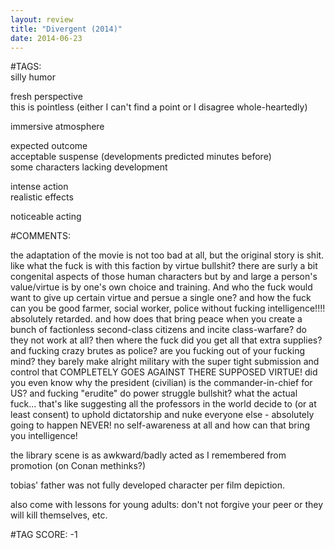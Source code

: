 ```yaml
---  
layout: review  
title: "Divergent (2014)"  
date: 2014-06-23  
---  
```

  
#TAGS:  
silly humor  
  
fresh perspective  
this is pointless (either I can't find a point or I disagree whole-heartedly)  
  
immersive atmosphere  
  
expected outcome  
acceptable suspense (developments predicted minutes before)  
some characters lacking development  
  
intense action  
realistic effects  
  
noticeable acting  
  
#COMMENTS:  
  
the adaptation of the movie is not too bad at all, but the original story is shit. like what the fuck is with this faction by virtue bullshit? there are surly a bit congenital aspects of those human characters but by and large a person's value/virtue is by one's own choice and training. And who the fuck would want to give up certain virtue and persue a single one? and how the fuck can you be good farmer, social worker, police without fucking intelligence!!!! absolutely retarded. and how does that bring peace when you create a bunch of factionless second-class citizens and incite class-warfare? do they not work at all? then where the fuck did you get all that extra supplies? and fucking crazy brutes as police? are you fucking out of your fucking mind? they barely make alright military with the super tight submission and control that COMPLETELY GOES AGAINST THERE SUPPOSED VIRTUE! did you even know why the president (civilian) is the commander-in-chief for US? and fucking "erudite" do power struggle bullshit? what the actual fuck... that's like suggesting all the professors in the world decide to (or at least consent) to uphold dictatorship and nuke everyone else - absolutely going to happen NEVER! no self-awareness at all and how can that bring you intelligence!  
  
the library scene is as awkward/badly acted as I remembered from promotion (on Conan methinks?)  
  
tobias' father was not fully developed character per film depiction.  
  
also come with lessons for young adults: don't not forgive your peer or they will kill themselves, etc.  
  
  
  
  
  
#TAG SCORE: -1  
